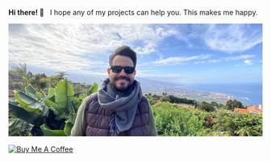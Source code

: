 **Hi there! 👋** &nbsp; I hope any of my projects can help you. This makes me happy.

![Profile Picture](https://github.com/sdelquin/sdelquin/blob/master/panoramic-sdelquin.jpg)

<a href="https://www.buymeacoffee.com/sdelquin" target="_blank"><img src="https://cdn.buymeacoffee.com/buttons/default-orange.png" alt="Buy Me A Coffee" height="41" width="174"></a>
